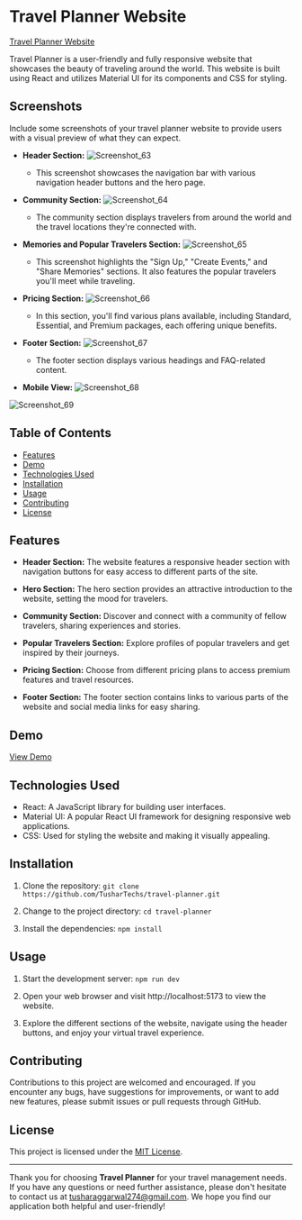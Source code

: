 # Travel Planner Website

[Travel Planner Website](https://travel-planner-gray.vercel.app/)

Travel Planner is a user-friendly and fully responsive website that showcases the beauty of traveling around the world. This website is built using React and utilizes Material UI for its components and CSS for styling.

## Screenshots

Include some screenshots of your travel planner website to provide users with a visual preview of what they can expect.

- **Header Section:** ![Screenshot_63](https://github.com/TusharTechs/travel-planner/assets/56952465/4347ebed-d276-4748-abce-0507b16dee42)
  - This screenshot showcases the navigation bar with various navigation header buttons and the hero page.

- **Community Section:** ![Screenshot_64](https://github.com/TusharTechs/travel-planner/assets/56952465/a1e30d93-0961-4cbf-bea4-a24196655cec)
  - The community section displays travelers from around the world and the travel locations they're connected with.

- **Memories and Popular Travelers Section:** ![Screenshot_65](https://github.com/TusharTechs/travel-planner/assets/56952465/c36a2345-31af-4e8f-8249-62c0cd1449d9)
  - This screenshot highlights the "Sign Up," "Create Events," and "Share Memories" sections. It also features the popular travelers you'll meet while traveling.

- **Pricing Section:** ![Screenshot_66](https://github.com/TusharTechs/travel-planner/assets/56952465/1d58cc64-4864-45c6-81c2-c7d1d62d7866)
  - In this section, you'll find various plans available, including Standard, Essential, and Premium packages, each offering unique benefits.

- **Footer Section:** ![Screenshot_67](https://github.com/TusharTechs/travel-planner/assets/56952465/377783f2-5590-43fc-84c1-62ab5ef4caf0)
  - The footer section displays various headings and FAQ-related content.

- **Mobile View:**
![Screenshot_68](https://github.com/TusharTechs/travel-planner/assets/56952465/88601890-569c-46f6-9b3d-6c6d00fc1151)

![Screenshot_69](https://github.com/TusharTechs/travel-planner/assets/56952465/3fc01758-b7e3-48ba-bcad-96ec5ac70350)

## Table of Contents

- [Features](#features)
- [Demo](#demo)
- [Technologies Used](#technologies-used)
- [Installation](#installation)
- [Usage](#usage)
- [Contributing](#contributing)
- [License](#license)

## Features

- **Header Section:** The website features a responsive header section with navigation buttons for easy access to different parts of the site.

- **Hero Section:** The hero section provides an attractive introduction to the website, setting the mood for travelers.

- **Community Section:** Discover and connect with a community of fellow travelers, sharing experiences and stories.

- **Popular Travelers Section:** Explore profiles of popular travelers and get inspired by their journeys.

- **Pricing Section:** Choose from different pricing plans to access premium features and travel resources.

- **Footer Section:** The footer section contains links to various parts of the website and social media links for easy sharing.

## Demo

[View Demo](https://github.com/TusharTechs/travel-planner/assets/56952465/42d03cfb-c8ac-4e3c-82cb-8317151b728c)






## Technologies Used

- React: A JavaScript library for building user interfaces.
- Material UI: A popular React UI framework for designing responsive web applications.
- CSS: Used for styling the website and making it visually appealing.

## Installation

1. Clone the repository: `git clone https://github.com/TusharTechs/travel-planner.git`

2. Change to the project directory: `cd travel-planner`

3. Install the dependencies: `npm install`

## Usage

1. Start the development server: `npm run dev`

2. Open your web browser and visit http://localhost:5173 to view the website.

3. Explore the different sections of the website, navigate using the header buttons, and enjoy your virtual travel experience.

## Contributing

Contributions to this project are welcomed and encouraged. If you encounter any bugs, have suggestions for improvements, or want to add new features, please submit issues or pull requests through GitHub.

## License

This project is licensed under the [MIT License](LICENSE).

---

Thank you for choosing **Travel Planner** for your travel management needs. If you have any questions or need further assistance, please don't hesitate to contact us at tusharaggarwal274@gmail.com. We hope you find our application both helpful and user-friendly!
